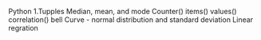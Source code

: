 Python 1.Tupples
         Median, mean, and mode
         Counter()
         items()
         values()
         correlation()
         bell Curve - normal distribution and standard deviation
         Linear regration

